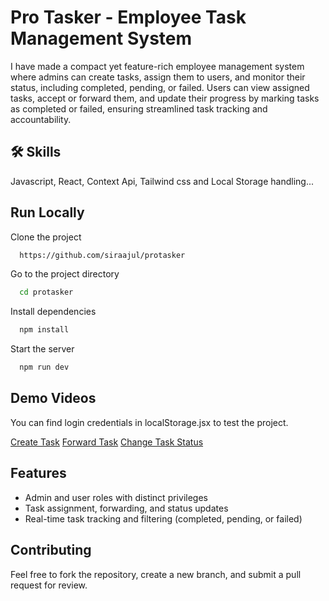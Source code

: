 
# Pro Tasker - Employee Task Management System

I have made a compact yet feature-rich employee management system where admins can create tasks, assign them to users, and monitor their status, including completed, pending, or failed. Users can view assigned tasks, accept or forward them, and update their progress by marking tasks as completed or failed, ensuring streamlined task tracking and accountability.

## 🛠 Skills
Javascript, React, Context Api, Tailwind css and Local Storage handling...
## Run Locally

Clone the project

```bash
  https://github.com/siraajul/protasker
```

Go to the project directory

```bash
  cd protasker
```

Install dependencies

```bash
  npm install
```

Start the server

```bash
  npm run dev
```


## Demo Videos

You can find login credentials in localStorage.jsx to test the project.

[Create Task](./demo/CreateTask.mp4)
[Forward Task](./demo/ForwardTask.mp4)
[Change Task Status](./demo/StausUpdate.mp4)

## Features
- Admin and user roles with distinct privileges
- Task assignment, forwarding, and status updates
- Real-time task tracking and filtering (completed, pending, or failed)
## Contributing

Feel free to fork the repository, create a new branch, and submit a pull request for review.
